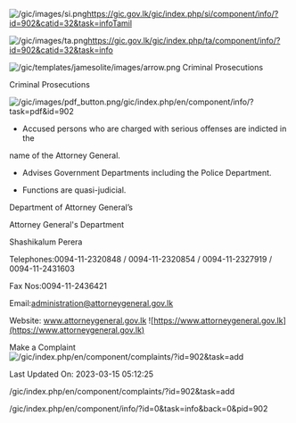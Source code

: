 <!-- Source: https://gic.gov.lk/gic/index.php/en/component/info/?id=902&catid=32&task=info -->

![/gic/images/si.png](/gic/images/si.png)https://gic.gov.lk/gic/index.php/si/component/info/?id=902&catid=32&task=infoTamil

![/gic/images/ta.png](/gic/images/ta.png)https://gic.gov.lk/gic/index.php/ta/component/info/?id=902&catid=32&task=info

![/gic/templates/jamesolite/images/arrow.png](/gic/templates/jamesolite/images/arrow.png) Criminal Prosecutions

Criminal Prosecutions

![/gic/images/pdf_button.png](/gic/images/pdf_button.png)/gic/index.php/en/component/info/?task=pdf&id=902

 * Accused persons who are charged with serious offenses are indicted in the

 name of the Attorney General.

 * Advises Government Departments including the Police Department.

 * Functions are quasi-judicial.

Department of Attorney General’s

Attorney General's Department

Shashikalum Perera

Telephones:0094-11-2320848 / 0094-11-2320854 / 0094-11-2327919 / 0094-11-2431603

Fax Nos:0094-11-2436421

Email:administration@attorneygeneral.gov.lk

Website: www.attorneygeneral.gov.lk ![https://www.attorneygeneral.gov.lk](https://www.attorneygeneral.gov.lk)

Make a Complaint ![/gic/index.php/en/component/complaints/?id=902&task=add](/gic/index.php/en/component/complaints/?id=902&task=add)

Last Updated On: 2023-03-15 05:12:25

/gic/index.php/en/component/complaints/?id=902&task=add

/gic/index.php/en/component/info/?id=0&task=info&back=0&pid=902